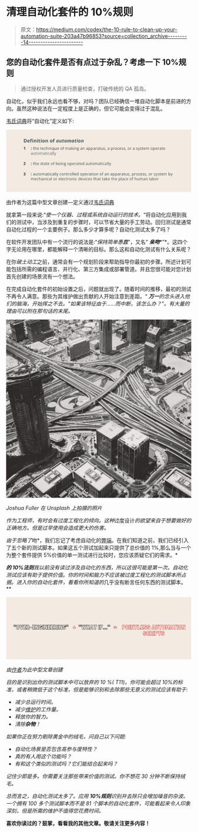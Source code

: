 # 清理自动化套件的 10%规则

> 原文：<https://medium.com/codex/the-10-rule-to-clean-up-your-automation-suite-203a47b96853?source=collection_archive---------14----------------------->

## 您的自动化套件是否有点过于杂乱？考虑一下 10%规则

> 通过授权开发人员进行质量检查，打破传统的 QA 孤岛。

自动化，似乎我们永远也看不够，对吗？团队已经确信一堆自动化脚本是前进的方向。虽然这种说法在一定程度上是正确的，但它可能会变得过于混乱。

[韦氏词典](https://www.merriam-webster.com)将“自动化”定义如下:

![](img/28de9cb3036a442f09d2b8de88d09da3.png)

由作者为这篇中型文章创建—定义通过[韦氏词典](https://www.merriam-webster.com)

就拿第一段来说:“*使一个仪器、过程或系统自动运行的技术。*“将自动化应用到我们的测试中，当涉及到重复的步骤时，可以节省大量的手工劳动。回归测试是通常自动化过程的一个主要例子。那么多少才算多呢？自动化测试太多了吗？

在软件开发团队中有一个流行的说法是:“*保持简单愚蠢*”，又名“ ***亲吻****”*。这四个字无论用在哪里，都能解释一个清晰的目标。那么这和自动化测试有什么关系呢？

在你*破土动工*之前，通常会有一个规划阶段来帮助指导你最初的步骤。所述计划可能包括所需的编程语言、并行化、第三方集成或部署管道。并且您很可能对您计划首先创建的场景流有一个想法。

在完成自动化套件的初始设置之后，问题就出现了。随着时间的推移，最初的测试不再令人满意。那些为其维护做出贡献的人开始注意到差距。“ ***万一****的念头进入他们的脑海，开始挥之不去。"*如果该特征由于……而中断，该怎么办？*”。有大量的理由可以附在那句话的末尾。*

*![](img/d4c0b8454e5b0fc1c2554a2b4f79ff9d.png)*

*Joshua Fuller 在 Unsplash 上拍摄的照片*

*作为工程师，有时会有过度工程化的倾向。这种*过度设计*的欲望来自于想要做好的正确地方。但是过早使用会造成更大的伤害。*

*由于忽略了*吻*，我们忘记了考虑自动化的[弊端](/javarevisited/disadvantages-of-automation-cf31ef036729)。在我们知道之前，我们已经引入了五个新的测试脚本。如果这五个测试加起来只提供了总价值的 1%,那么当与一个为整个套件提供 5%价值的单一测试进行比较时，您应该质疑它们的需求。*

***的 10%法则**我以前没有读过涉及自动化的东西，所以这很可能是第一次。自动化测试应该有助于提供价值。你的时间和脑力不应该被过度工程化的测试脚本所占据。进入你的自动化套件，看看你所知道的*几乎没有断言任何东西的测试脚本。**

*![](img/4193454ee7fce84a83145e3a85cd47b0.png)*

*由[作者](https://qatoddy.medium.com)为此中型文章创建*

*目的是识别出你的测试脚本中可以放弃的 10 %( T11)。你可能会超过 10%的标准，或者稍微低于这个标准，但是能够识别和去除那些无意义的测试应该有助于:*

*   *减少总运行时间。*
*   *减少[维护](/javarevisited/disadvantages-of-automation-cf31ef036729)的工作量。*
*   *释放你的智力。*
*   *清除**杂物**！*

*如果你正在努力剔除黄金中的绒毛，问自己以下问题:*

*   *自动化场景是否包含高参与度特性？*
*   *真的有人用这个功能吗？*
*   *有和这个类似的测试吗？它们能结合起来吗？*

*记住少即是多。你需要关注那些带来价值的测试。你不想花 30 分钟不断保持绒毛。*

*总而言之，自动化测试太多了。应用 **10%规则**识别并去除只会增加噪音的杂波。一个拥有 100 多个测试脚本而不是 81 个脚本的自动化套件，可能看起来令人印象深刻，但是所需的维护不值得您花费时间。*

**喜欢你读过的？鼓掌，看看我的其他文章。敬请关注更多内容！**